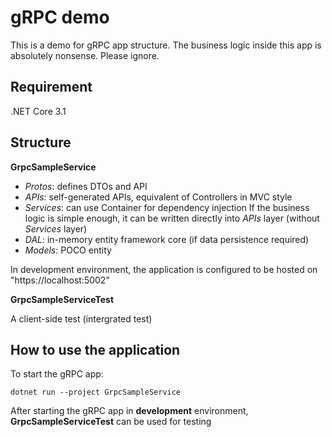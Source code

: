# gRPC demo
This is a demo for gRPC app structure. The business logic inside this app is absolutely nonsense. Please ignore. 

## Requirement
.NET Core 3.1

## Structure
**GrpcSampleService**
* _Protos_: defines DTOs and API
* _APIs_: self-generated APIs, equivalent of Controllers in MVC style
* _Services_: can use Container for dependency injection
If the business logic is simple enough, it can be written directly into _APIs_ layer (without _Services_ layer)
* _DAL_: in-memory entity framework core (if data persistence required)
* _Models_: POCO entity

In development environment, the application is configured to be hosted on "https://localhost:5002"

**GrpcSampleServiceTest**

A client-side test (intergrated test)

## How to use the application

To start the gRPC app:

```
dotnet run --project GrpcSampleService
```

After starting the gRPC app in **development** environment, 
**GrpcSampleServiceTest** can be used for testing
